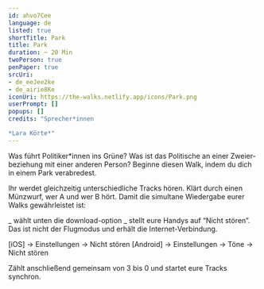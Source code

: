 ```yaml
---
id: ahvo7Cee
language: de
listed: true
shortTitle: Park
title: Park
duration: ~ 20 Min
twoPerson: true
penPaper: true
srcUri:
- de_eeJee2ke
- de_airie8Ke
iconUri: https://the-walks.netlify.app/icons/Park.png
userPrompt: []
popups: []
credits: "Sprecher*innen

*Lara Körte*"
---
```

Was führt Politiker*innen ins Grüne? Was ist das Politische an einer Zweier-beziehung mit einer anderen Person? Beginne diesen Walk, indem du dich in einem Park verabredest.


Ihr werdet gleichzeitig unterschiedliche Tracks hören. Klärt durch einen Münzwurf, wer A und wer B hört. Damit die simultane Wiedergabe eurer Walks gewährleistet ist:

_ wählt unten die download-option 
_ stellt eure Handys auf “Nicht stören”. Das ist nicht der Flugmodus und erhält die Internet-Verbindung.


[iOS] → Einstellungen → Nicht stören
[Android] → Einstellungen → Töne → Nicht stören


Zählt anschließend gemeinsam von 3 bis 0 und startet eure Tracks synchron.